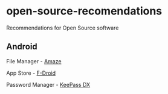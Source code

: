 # open-source-recomendations
Recommendations for Open Source software 

## Android

File Manager - [Amaze](https://github.com/TeamAmaze/AmazeFileManager)

App Store - [F-Droid](https://f-droid.org/en/)

Password Manager - [KeePass DX](https://github.com/Kunzisoft/KeePassDX)
